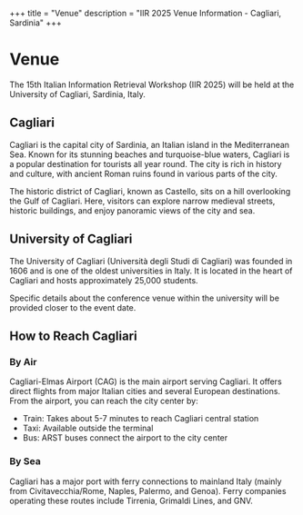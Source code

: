 +++
title = "Venue"
description = "IIR 2025 Venue Information - Cagliari, Sardinia"
+++

# Venue

The 15th Italian Information Retrieval Workshop (IIR 2025) will be held at the University of Cagliari, Sardinia, Italy.

## Cagliari

Cagliari is the capital city of Sardinia, an Italian island in the Mediterranean Sea. Known for its stunning beaches and turquoise-blue waters, Cagliari is a popular destination for tourists all year round. The city is rich in history and culture, with ancient Roman ruins found in various parts of the city.

The historic district of Cagliari, known as Castello, sits on a hill overlooking the Gulf of Cagliari. Here, visitors can explore narrow medieval streets, historic buildings, and enjoy panoramic views of the city and sea.

## University of Cagliari

The University of Cagliari (Università degli Studi di Cagliari) was founded in 1606 and is one of the oldest universities in Italy. It is located in the heart of Cagliari and hosts approximately 25,000 students.

Specific details about the conference venue within the university will be provided closer to the event date.

## How to Reach Cagliari

### By Air
Cagliari-Elmas Airport (CAG) is the main airport serving Cagliari. It offers direct flights from major Italian cities and several European destinations. From the airport, you can reach the city center by:
- Train: Takes about 5-7 minutes to reach Cagliari central station
- Taxi: Available outside the terminal
- Bus: ARST buses connect the airport to the city center

### By Sea
Cagliari has a major port with ferry connections to mainland Italy (mainly from Civitavecchia/Rome, Naples, Palermo, and Genoa). Ferry companies operating these routes include Tirrenia, Grimaldi Lines, and GNV.

<!-- ## Accommodation

Details about recommended accommodation options near the venue will be provided closer to the event date. -->